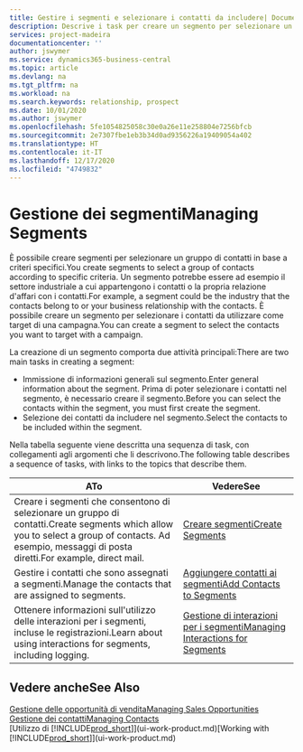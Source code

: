 ```yaml
---
title: Gestire i segmenti e selezionare i contatti da includere| Documenti Microsoft
description: Descrive i task per creare un segmento per selezionare un gruppo di contatti in base a criteri specifici, ad esempio, contatti in un settore specifico a cui si desidera rivolgersi.
services: project-madeira
documentationcenter: ''
author: jswymer
ms.service: dynamics365-business-central
ms.topic: article
ms.devlang: na
ms.tgt_pltfrm: na
ms.workload: na
ms.search.keywords: relationship, prospect
ms.date: 10/01/2020
ms.author: jswymer
ms.openlocfilehash: 5fe1054825058c30e0a26e11e258804e7256bfcb
ms.sourcegitcommit: 2e7307fbe1eb3b34d0ad9356226a19409054a402
ms.translationtype: HT
ms.contentlocale: it-IT
ms.lasthandoff: 12/17/2020
ms.locfileid: "4749832"
---
```

# <a name="managing-segments"></a><span data-ttu-id="9a34a-103">Gestione dei segmenti</span><span class="sxs-lookup"><span data-stu-id="9a34a-103">Managing Segments</span></span>
<span data-ttu-id="9a34a-104">È possibile creare segmenti per selezionare un gruppo di contatti in base a criteri specifici.</span><span class="sxs-lookup"><span data-stu-id="9a34a-104">You create segments to select a group of contacts according to specific criteria.</span></span> <span data-ttu-id="9a34a-105">Un segmento potrebbe essere ad esempio il settore industriale a cui appartengono i contatti o la propria relazione d'affari con i contatti.</span><span class="sxs-lookup"><span data-stu-id="9a34a-105">For example, a segment could be the industry that the contacts belong to or your business relationship with the contacts.</span></span> <span data-ttu-id="9a34a-106">È possibile creare un segmento per selezionare i contatti da utilizzare come target di una campagna.</span><span class="sxs-lookup"><span data-stu-id="9a34a-106">You can create a segment to select the contacts you want to target with a campaign.</span></span>

<span data-ttu-id="9a34a-107">La creazione di un segmento comporta due attività principali:</span><span class="sxs-lookup"><span data-stu-id="9a34a-107">There are two main tasks in creating a segment:</span></span>

* <span data-ttu-id="9a34a-108">Immissione di informazioni generali sul segmento.</span><span class="sxs-lookup"><span data-stu-id="9a34a-108">Enter general information about the segment.</span></span> <span data-ttu-id="9a34a-109">Prima di poter selezionare i contatti nel segmento, è necessario creare il segmento.</span><span class="sxs-lookup"><span data-stu-id="9a34a-109">Before you can select the contacts within the segment, you must first create the segment.</span></span>
* <span data-ttu-id="9a34a-110">Selezione dei contatti da includere nel segmento.</span><span class="sxs-lookup"><span data-stu-id="9a34a-110">Select the contacts to be included within the segment.</span></span>

<span data-ttu-id="9a34a-111">Nella tabella seguente viene descritta una sequenza di task, con collegamenti agli argomenti che li descrivono.</span><span class="sxs-lookup"><span data-stu-id="9a34a-111">The following table describes a sequence of tasks, with links to the topics that describe them.</span></span>

| <span data-ttu-id="9a34a-112">A</span><span class="sxs-lookup"><span data-stu-id="9a34a-112">To</span></span> | <span data-ttu-id="9a34a-113">Vedere</span><span class="sxs-lookup"><span data-stu-id="9a34a-113">See</span></span> |
| --- | --- |
| <span data-ttu-id="9a34a-114">Creare i segmenti che consentono di selezionare un gruppo di contatti.</span><span class="sxs-lookup"><span data-stu-id="9a34a-114">Create segments which allow you to select a group of contacts.</span></span> <span data-ttu-id="9a34a-115">Ad esempio, messaggi di posta diretti.</span><span class="sxs-lookup"><span data-stu-id="9a34a-115">For example, direct mail.</span></span> |[<span data-ttu-id="9a34a-116">Creare segmenti</span><span class="sxs-lookup"><span data-stu-id="9a34a-116">Create Segments</span></span>](marketing-how-create-segment.md) |
| <span data-ttu-id="9a34a-117">Gestire i contatti che sono assegnati a segmenti.</span><span class="sxs-lookup"><span data-stu-id="9a34a-117">Manage the contacts that are assigned to segments.</span></span> |[<span data-ttu-id="9a34a-118">Aggiungere contatti ai segmenti</span><span class="sxs-lookup"><span data-stu-id="9a34a-118">Add Contacts to Segments</span></span>](marketing-add-contact-segment.md) |
| <span data-ttu-id="9a34a-119">Ottenere informazioni sull'utilizzo delle interazioni per i segmenti, incluse le registrazioni.</span><span class="sxs-lookup"><span data-stu-id="9a34a-119">Learn about using interactions for segments, including logging.</span></span> |[<span data-ttu-id="9a34a-120">Gestione di interazioni per i segmenti</span><span class="sxs-lookup"><span data-stu-id="9a34a-120">Managing Interactions for Segments</span></span>](marketing-interaction-segments.md) |

## <a name="see-also"></a><span data-ttu-id="9a34a-121">Vedere anche</span><span class="sxs-lookup"><span data-stu-id="9a34a-121">See Also</span></span>
[<span data-ttu-id="9a34a-122">Gestione delle opportunità di vendita</span><span class="sxs-lookup"><span data-stu-id="9a34a-122">Managing Sales Opportunities</span></span>](marketing-manage-sales-opportunities.md)  
[<span data-ttu-id="9a34a-123">Gestione dei contatti</span><span class="sxs-lookup"><span data-stu-id="9a34a-123">Managing Contacts</span></span>](marketing-contacts.md)  
<span data-ttu-id="9a34a-124">[Utilizzo di [!INCLUDE[prod_short](includes/prod_short.md)]](ui-work-product.md)</span><span class="sxs-lookup"><span data-stu-id="9a34a-124">[Working with [!INCLUDE[prod_short](includes/prod_short.md)]](ui-work-product.md)</span></span>
